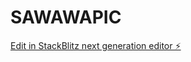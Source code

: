 # SAWAWAPIC

[Edit in StackBlitz next generation editor ⚡️](https://stackblitz.com/~/github.com/jos-bee/SAWAWAPIC)
